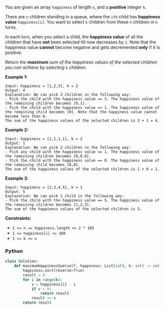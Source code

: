 You are given an array  `happiness`  of length  `n`, and a  **positive**  integer  `k`.

There are  `n`  children standing in a queue, where the  `ith`  child has  **happiness value**  `happiness[i]`. You want to select  `k`  children from these  `n`  children in  `k`  turns.

In each turn, when you select a child, the  **happiness value**  of all the children that have  **not**  been selected till now decreases by  `1`. Note that the happiness value  **cannot**  become negative and gets decremented  **only**  if it is positive.

Return  _the  **maximum**  sum of the happiness values of the selected children you can achieve by selecting_ `k`  _children_.

**Example 1:**
```
Input: happiness = [1,2,3], k = 2
Output: 4
Explanation: We can pick 2 children in the following way:
- Pick the child with the happiness value == 3. The happiness value of the remaining children becomes [0,1].
- Pick the child with the happiness value == 1. The happiness value of the remaining child becomes [0]. Note that the happiness value cannot become less than 0.
The sum of the happiness values of the selected children is 3 + 1 = 4.
```

**Example 2:**
```
Input: happiness = [1,1,1,1], k = 2
Output: 1
Explanation: We can pick 2 children in the following way:
- Pick any child with the happiness value == 1. The happiness value of the remaining children becomes [0,0,0].
- Pick the child with the happiness value == 0. The happiness value of the remaining child becomes [0,0].
The sum of the happiness values of the selected children is 1 + 0 = 1.
```

**Example 3:**
```
Input: happiness = [2,3,4,5], k = 1
Output: 5
Explanation: We can pick 1 child in the following way:
- Pick the child with the happiness value == 5. The happiness value of the remaining children becomes [1,2,3].
The sum of the happiness values of the selected children is 5.
```

**Constraints:**

-   `1 <= n == happiness.length <= 2 * 105`
-   `1 <= happiness[i] <= 108`
-   `1 <= k <= n`


### Python
```py
class Solution:
    def maximumHappinessSum(self, happiness: List[int], k: int) -> int:
        happiness.sort(reverse=True)
        result = 0
        for i in range(k):
            v = happiness[i] - i
            if v < 0:
                return result
            result += v
        return result
```